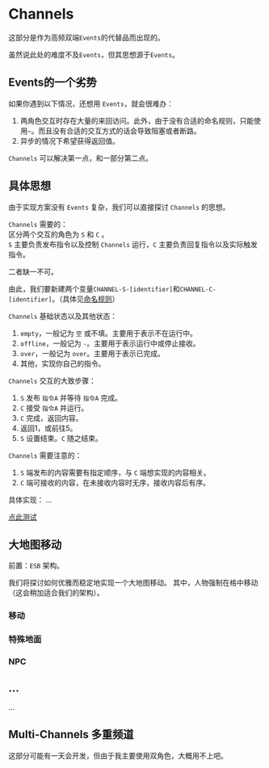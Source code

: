# Channels

这部分是作为高频双端`Events`的代替品而出现的。

虽然说此处的难度不及`Events`，但其思想源于`Events`。

## Events的一个劣势

如果你遇到以下情况，还想用 `Events`，就会很难办：  
1. 两角色交互时存在大量的来回访问。此外，由于没有合适的命名规则，只能使用`~`。而且没有合适的交互方式的话会导致阻塞或者断路。  
2. 异步的情况下希望获得返回值。

`Channels` 可以解决第一点，和一部分第二点。

## 具体思想

由于实现方案没有 `Events` 复杂，我们可以直接探讨 `Channels` 的思想。

`Channels` 需要的：  
区分两个交互的角色为 `S` 和 `C` 。  
`S` 主要负责发布指令以及控制 `Channels` 运行，`C` 主要负责回复指令以及实际触发指令。

二者缺一不可。

由此，我们要新建两个变量`CHANNEL-S-[identifier]`和`CHANNEL-C-[identifier]`。（具体见[命名规则](../Basical%20Naming%20Rules/index.md)）

`Channels` 基础状态以及其他状态：  
1. `empty`，一般记为 `空` 或不填。主要用于表示不在运行中。  
2. `offline`，一般记为 `-`。主要用于表示运行中或停止接收。  
3. `over`，一般记为 `over`。主要用于表示已完成。
4. 其他，实现你自己的指令。

`Channels` 交互的大致步骤：  
1. `S` 发布 `指令A` 并等待 `指令A` 完成。  
2. `C` 接受 `指令A` 并运行。  
3. `C` 完成，返回内容。  
4. 返回1，或前往5。  
5. `S` 设置结束。`C` 随之结束。

`Channels` 需要注意的：  
1. `S` 端发布的内容需要有指定顺序，与 `C` 端想实现的内容相关。  
2. `C` 端可接收的内容，在未接收内容时无序，接收内容后有序。

具体实现：
...

[点此测试]()

## 大地图移动
前置：`ESB` 架构。

我们将探讨如何优雅而稳定地实现一个大地图移动。
其中，人物强制在格中移动（这会稍加适合我们的架构）。

### 移动

### 特殊地面

### NPC

## ...

...

## Multi-Channels 多重频道
这部分可能有一天会开发，但由于我主要使用双角色，大概用不上吧。
